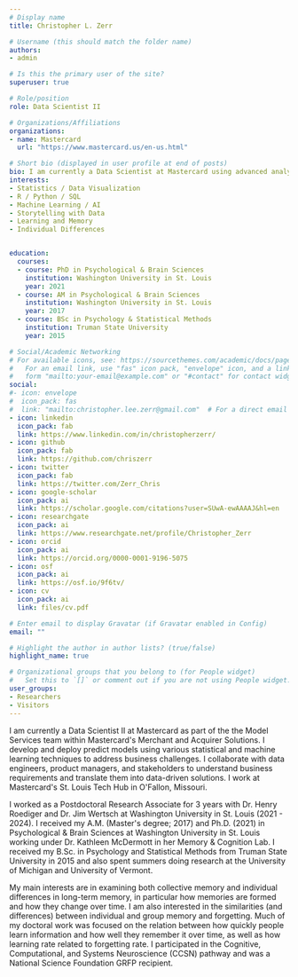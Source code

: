 ```yaml
---
# Display name
title: Christopher L. Zerr

# Username (this should match the folder name)
authors:
- admin

# Is this the primary user of the site?
superuser: true

# Role/position
role: Data Scientist II

# Organizations/Affiliations
organizations:
- name: Mastercard
  url: "https://www.mastercard.us/en-us.html"

# Short bio (displayed in user profile at end of posts)
bio: I am currently a Data Scientist at Mastercard using advanced analytics and machine learning for building predictive models, providing data-driven insights for merchants and acquirers, and detecting financial fraud and other anomalies. I received my PhD in Psychological & Brain Sciences from Washington University in St. Louis (WUSTL) in 2021, followed by working as a Postdoctoral Research Associate for 3 years at WUSTL.
interests:
- Statistics / Data Visualization
- R / Python / SQL
- Machine Learning / AI
- Storytelling with Data
- Learning and Memory
- Individual Differences


education:
  courses:
  - course: PhD in Psychological & Brain Sciences
    institution: Washington University in St. Louis
    year: 2021
  - course: AM in Psychological & Brain Sciences
    institution: Washington University in St. Louis
    year: 2017
  - course: BSc in Psychology & Statistical Methods
    institution: Truman State University
    year: 2015

# Social/Academic Networking
# For available icons, see: https://sourcethemes.com/academic/docs/page-builder/#icons
#   For an email link, use "fas" icon pack, "envelope" icon, and a link in the
#   form "mailto:your-email@example.com" or "#contact" for contact widget.
social:
#- icon: envelope
#  icon_pack: fas
#  link: "mailto:christopher.lee.zerr@gmail.com"  # For a direct email link, use "mailto:test@example.org".
- icon: linkedin
  icon_pack: fab
  link: https://www.linkedin.com/in/christopherzerr/
- icon: github
  icon_pack: fab
  link: https://github.com/chriszerr
- icon: twitter
  icon_pack: fab
  link: https://twitter.com/Zerr_Chris
- icon: google-scholar
  icon_pack: ai
  link: https://scholar.google.com/citations?user=SUwA-ewAAAAJ&hl=en
- icon: researchgate
  icon_pack: ai
  link: https://www.researchgate.net/profile/Christopher_Zerr
- icon: orcid
  icon_pack: ai
  link: https://orcid.org/0000-0001-9196-5075
- icon: osf
  icon_pack: ai
  link: https://osf.io/9f6tv/
- icon: cv
  icon_pack: ai
  link: files/cv.pdf

# Enter email to display Gravatar (if Gravatar enabled in Config)
email: ""

# Highlight the author in author lists? (true/false)
highlight_name: true

# Organizational groups that you belong to (for People widget)
#   Set this to `[]` or comment out if you are not using People widget.
user_groups:
- Researchers
- Visitors
---
```

I am currently a Data Scientist II at Mastercard as part of the the Model Services team within Mastercard's Merchant and Acquirer Solutions. I develop and deploy predict models using various statistical and machine learning techniques to address business challenges. I collaborate with data engineers, product managers, and stakeholders to understand business requirements and translate them into data-driven solutions. I work at Mastercard's St. Louis Tech Hub in O'Fallon, Missouri.

I worked as a Postdoctoral Research Associate for 3 years with Dr. Henry Roediger and Dr. Jim Wertsch at Washington University in St. Louis (2021 - 2024). I received my A.M. (Master's degree; 2017) and Ph.D. (2021) in Psychological & Brain Sciences at Washington University in St. Louis working under Dr. Kathleen McDermott in her Memory & Cognition Lab. I received my B.Sc. in Psychology and Statistical Methods from Truman State University in 2015 and also spent summers doing research at the University of Michigan and University of Vermont.

My main interests are in examining both collective memory and individual differences in long-term memory, in particular how memories are formed and how they change over time. I am also interested in the similarities (and differences) between individual and group memory and forgetting. Much of my doctoral work was focused on the relation between how quickly people learn information and how well they remember it over time, as well as how learning rate related to forgetting rate. I participated in the Cognitive, Computational, and Systems Neuroscience (CCSN) pathway and was a National Science Foundation GRFP recipient.
